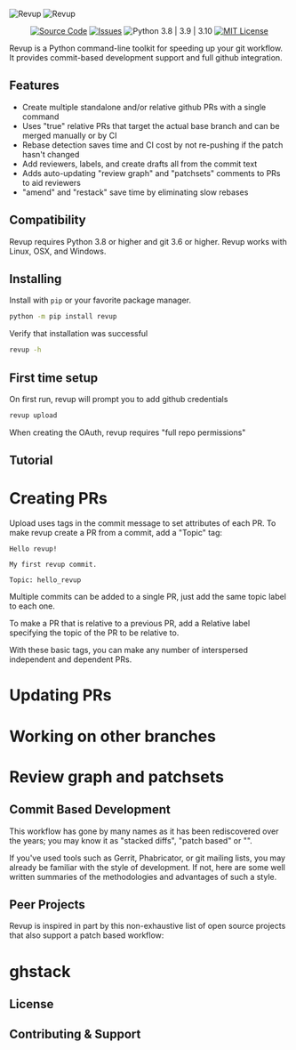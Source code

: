 ![Revup](docs/images/revup_light.png#gh-light-mode-only)
![Revup](docs/images/revup_dark.png#gh-dark-mode-only)
<p align="center">
<a href="https://github.com/Skydio/revup"><img alt="Source Code" src="https://img.shields.io/badge/source-code-blue" /></a>
<a href="https://github.com/Skydio/revup/issues"><img alt="Issues" src="https://img.shields.io/badge/issue-tracker-blue" /></a>
<img alt="Python 3.8 | 3.9 | 3.10" src="https://img.shields.io/pypi/pyversions/revup" />
<a href="https://github.com/Skydio/revup/tree/main/LICENSE"><img alt="MIT License" src="https://img.shields.io/pypi/l/revup" /></a>
</p>

Revup is a Python command-line toolkit for speeding up your git workflow. It provides commit-based development support and full github integration.

## Features

<Add animated gif here>
  
- Create multiple standalone and/or relative github PRs with a single command
- Uses "true" relative PRs that target the actual base branch and can be merged manually or by CI
- Rebase detection saves time and CI cost by not re-pushing if the patch hasn't changed
- Add reviewers, labels, and create drafts all from the commit text
- Adds auto-updating "review graph" and "patchsets" comments to PRs to aid reviewers
- "amend" and "restack" save time by eliminating slow rebases

## Compatibility

Revup requires Python 3.8 or higher and git 3.6 or higher. Revup works with Linux, OSX, and Windows.

## Installing

Install with `pip` or your favorite package manager.

```sh
python -m pip install revup
```

Verify that installation was successful

```sh
revup -h
```

## First time setup

On first run, revup will prompt you to add github credentials
```sh
revup upload
```
When creating the OAuth, revup requires "full repo permissions"
<IMG HERE>

## Tutorial

# Creating PRs
Upload uses tags in the commit message to set attributes of each PR. To make revup create a PR from a commit, add a "Topic" tag:

```
Hello revup!

My first revup commit.

Topic: hello_revup
```
Multiple commits can be added to a single PR, just add the same topic label to each one.
  
To make a PR that is relative to a previous PR, add a Relative label specifying the topic of the PR to be relative to.
  
With these basic tags, you can make any number of interspersed independent and dependent PRs.
  
# Updating PRs
  
  
# Working on other branches
  
# Review graph and patchsets
  

  


## Commit Based Development

This workflow has gone by many names as it has been rediscovered over the years; you may know it as "stacked diffs", "patch based" or "".

If you've used tools such as Gerrit, Phabricator, or git mailing lists, you may already be familiar with the style of development. If not, here are some well written summaries of the methodologies and advantages of such a style.

## Peer Projects 

Revup is inspired in part by this non-exhaustive list of open source projects that also support a patch based workflow:
  
# ghstack
  
## License

## Contributing & Support



